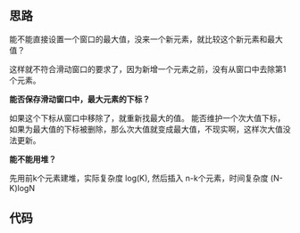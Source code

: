 ## 思路

能不能直接设置一个窗口的最大值，没来一个新元素，就比较这个新元素和最大值？

这样就不符合滑动窗口的要求了，因为新增一个元素之前，没有从窗口中去除第1个元素。

**能否保存滑动窗口中，最大元素的下标？**

如果这个下标从窗口中移除了，就重新找最大的值。 能否维护一个次大值下标，如果为最大值的下标被删除，那么次大值就变成最大值，不现实啊，这样次大值没法更新。

**能不能用堆？**

先用前k个元素建堆，实际复杂度 log(K), 然后插入 n-k个元素，时间复杂度 (N-K)logN



## 代码